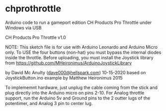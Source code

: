 # chprothrottle
Arduino code to run a gameport edition CH Products Pro Throttle under Windows via USB

CH Products Pro Throttle v1.0

 NOTE: This sketch file is for use with Arduino Leonardo and
       Arduino Micro only. To USE the four buttons (non-hat) you
       must bypass the internal diodes inside the throttle.
       Before uploading, you must install the Joystick library from
       https://github.com/MHeironimus/ArduinoJoystickLibrary

 by David Mc Anulty (dave000@hellspark.com)   10-15-2020
 based on JoystickButton.ino example by Matthew Heironimus 2015

To implememnt hardware, just unplug the cable coming from the stick and plug directly into the Arduino micro on pins 2-10.
For Analog throttle support, run the Arduino 5v and Ground pins to the 2 outter lugs of the potentimer, and Analog 3 pin to center lug.
